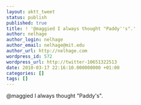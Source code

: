 ```yaml
---
layout: aktt_tweet
status: publish
published: true
title: ! '@maggied I always thought "Paddy''s".'
author: nelhage
author_login: nelhage
author_email: nelhage@mit.edu
author_url: http://nelhage.com
wordpress_id: 572
wordpress_url: http://twitter-10651322513
date: 2010-03-17 22:16:10.000000000 +01:00
categories: []
tags: []
---
```

@maggied I always thought "Paddy's".
